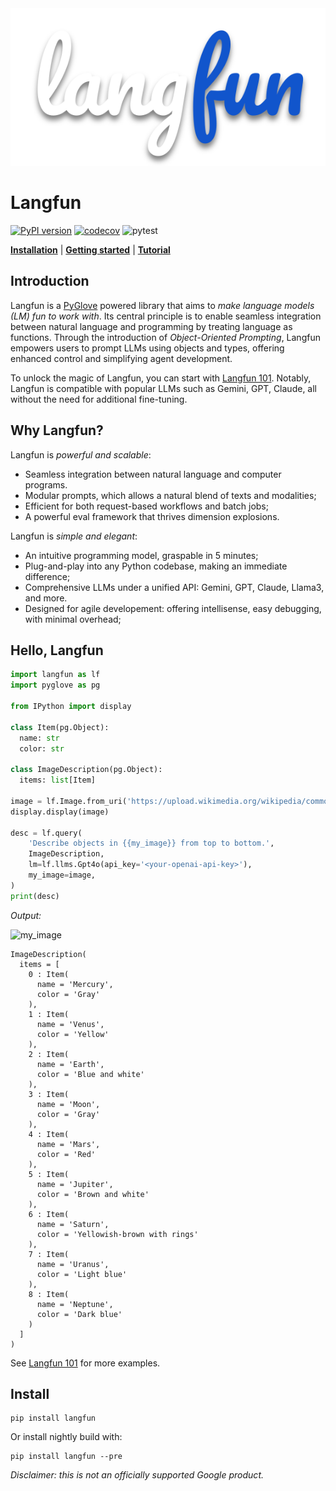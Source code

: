 <div align="center">
<img src="https://raw.githubusercontent.com/google/langfun/main/docs/_static/logo.svg" width="520px" alt="logo"></img>
</div>

# Langfun

[![PyPI version](https://badge.fury.io/py/langfun.svg)](https://badge.fury.io/py/langfun)
[![codecov](https://codecov.io/gh/google/langfun/branch/main/graph/badge.svg)](https://codecov.io/gh/google/langfun)
![pytest](https://github.com/google/langfun/actions/workflows/ci.yaml/badge.svg)

[**Installation**](#install) | [**Getting started**](#hello-langfun) | [**Tutorial**](https://colab.research.google.com/github/google/langfun/blob/main/docs/notebooks/langfun101.ipynb)

## Introduction

Langfun is a [PyGlove](https://github.com/google/pyglove) powered library that
aims to *make language models (LM) fun to work with*. Its central principle is
to enable seamless integration between natural language and programming by
treating language as functions. Through the introduction of *Object-Oriented Prompting*, 
Langfun empowers users to prompt LLMs using objects and types, offering enhanced
control and simplifying agent development.

To unlock the magic of Langfun, you can start with
[Langfun 101](https://colab.research.google.com/github/google/langfun/blob/main/docs/notebooks/langfun101.ipynb). Notably, Langfun is compatible with popular LLMs such as Gemini, GPT,
Claude, all without the need for additional fine-tuning.

## Why Langfun?

Langfun is *powerful and scalable*:

*   Seamless integration between natural language and computer programs.
*   Modular prompts, which allows a natural blend of texts and modalities;
*   Efficient for both request-based workflows and batch jobs;
*   A powerful eval framework that thrives dimension explosions.

Langfun is *simple and elegant*:

*   An intuitive programming model, graspable in 5 minutes;
*   Plug-and-play into any Python codebase, making an immediate difference;
*   Comprehensive LLMs under a unified API: Gemini, GPT, Claude, Llama3, and more.
*   Designed for agile developement: offering intellisense, easy debugging, with minimal overhead;

## Hello, Langfun

```python
import langfun as lf
import pyglove as pg

from IPython import display

class Item(pg.Object):
  name: str
  color: str

class ImageDescription(pg.Object):
  items: list[Item]

image = lf.Image.from_uri('https://upload.wikimedia.org/wikipedia/commons/thumb/8/83/Solar_system.jpg/1646px-Solar_system.jpg')
display.display(image)

desc = lf.query(
    'Describe objects in {{my_image}} from top to bottom.',
    ImageDescription,
    lm=lf.llms.Gpt4o(api_key='<your-openai-api-key>'),
    my_image=image,
)
print(desc)
```
*Output:*

<img src="https://upload.wikimedia.org/wikipedia/commons/thumb/8/83/Solar_system.jpg/1646px-Solar_system.jpg" width="520px" alt="my_image"></img>

```
ImageDescription(
  items = [
    0 : Item(
      name = 'Mercury',
      color = 'Gray'
    ),
    1 : Item(
      name = 'Venus',
      color = 'Yellow'
    ),
    2 : Item(
      name = 'Earth',
      color = 'Blue and white'
    ),
    3 : Item(
      name = 'Moon',
      color = 'Gray'
    ),
    4 : Item(
      name = 'Mars',
      color = 'Red'
    ),
    5 : Item(
      name = 'Jupiter',
      color = 'Brown and white'
    ),
    6 : Item(
      name = 'Saturn',
      color = 'Yellowish-brown with rings'
    ),
    7 : Item(
      name = 'Uranus',
      color = 'Light blue'
    ),
    8 : Item(
      name = 'Neptune',
      color = 'Dark blue'
    )
  ]
)
```
See [Langfun 101](https://colab.research.google.com/github/google/langfun/blob/main/docs/notebooks/langfun101.ipynb) for more examples.

## Install

```
pip install langfun
```

Or install nightly build with:

```
pip install langfun --pre
```



*Disclaimer: this is not an officially supported Google product.*
